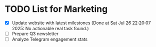 # TODO List for Marketing

- [x] Update website with latest milestones  (Done at Sat Jul 26 22:20:07 2025: No actionable real task found.)
- [ ] Prepare Q3 newsletter
- [ ] Analyze Telegram engagement stats